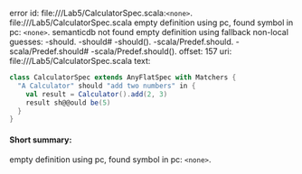 error id: file://<WORKSPACE>/Lab5/CalculatorSpec.scala:`<none>`.
file://<WORKSPACE>/Lab5/CalculatorSpec.scala
empty definition using pc, found symbol in pc: `<none>`.
semanticdb not found
empty definition using fallback
non-local guesses:
	 -should.
	 -should#
	 -should().
	 -scala/Predef.should.
	 -scala/Predef.should#
	 -scala/Predef.should().
offset: 157
uri: file://<WORKSPACE>/Lab5/CalculatorSpec.scala
text:
```scala
class CalculatorSpec extends AnyFlatSpec with Matchers {
  "A Calculator" should "add two numbers" in {
    val result = Calculator().add(2, 3)
    result sh@@ould be(5)
  }
}

```


#### Short summary: 

empty definition using pc, found symbol in pc: `<none>`.